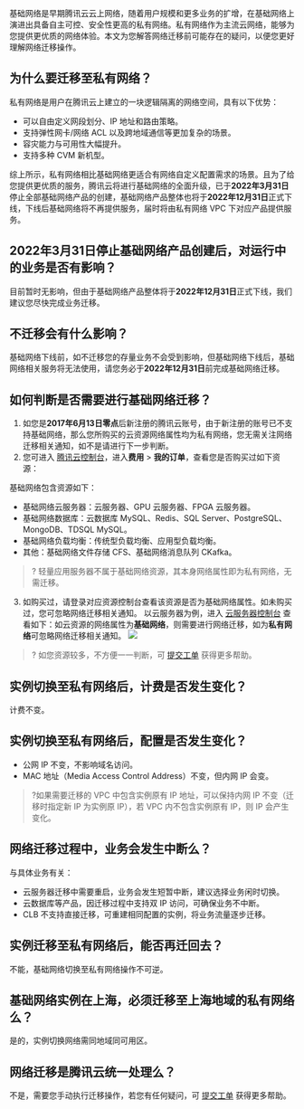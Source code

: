 基础网络是早期腾讯云云上网络，随着用户规模和更多业务的扩增，在基础网络上演进出具备自主可控、安全性更高的私有网络。私有网络作为主流云网络，能够为您提供更优质的网络体验。本文为您解答网络迁移前可能存在的疑问，以便您更好理解网络迁移操作。

## 为什么要迁移至私有网络？
私有网络是用户在腾讯云上建立的一块逻辑隔离的网络空间，具有以下优势：
+ 可以自由定义网段划分、IP 地址和路由策略。
+ 支持弹性网卡/网络 ACL 以及跨地域通信等更加复杂的场景。
+ 容灾能力与可用性大幅提升。
+ 支持多种 CVM 新机型。

综上所示，私有网络相比基础网络更适合有网络自定义配置需求的场景。且为了给您提供更优质的服务，腾讯云将进行基础网络的全面升级，已于**2022年3月31日**停止全部基础网络产品的创建，基础网络产品整体也将于**2022年12月31日**正式下线，下线后基础网络将不再提供服务，届时将由私有网络 VPC 下对应产品提供服务。

## 2022年3月31日停止基础网络产品创建后，对运行中的业务是否有影响？
目前暂时无影响，但由于基础网络产品整体将于**2022年12月31日**正式下线，我们建议您尽快完成业务迁移。

## 不迁移会有什么影响？
基础网络下线前，如不迁移您的存量业务不会受到影响，但基础网络下线后，基础网络相关服务将无法使用，请您务必于**2022年12月31日**前完成基础网络迁移。  

## 如何判断是否需要进行基础网络迁移？
1. 如您是**2017年6月13日零点**后新注册的腾讯云账号，由于新注册的账号已不支持基础网络，那么您所购买的云资源网络属性均为私有网络，您无需关注网络迁移相关通知，如不是请进行下一步判断。
2. 您可进入 [腾讯云控制台](https://console.cloud.tencent.com/)，进入**费用** > **我的订单**，查看您是否购买过如下资源：
 
 基础网络包含资源如下：
 + 基础网络云服务器：云服务器、GPU 云服务器、FPGA 云服务器。
 + 基础网络数据库：云数据库 MySQL、Redis、SQL Server、PostgreSQL、MongoDB、TDSQL MySQL。
 + 基础网络负载均衡：传统型负载均衡、应用型负载均衡。
 + 其他：基础网络文件存储 CFS、基础网络消息队列 CKafka。
>? 轻量应用服务器不属于基础网络资源，其本身网络属性即为私有网络，无需迁移。
>
3. 如购买过，请登录对应资源控制台查看该资源是否为基础网络属性。如未购买过，您可忽略网络迁移相关通知。
以云服务器为例，进入 [云服务器控制台](https://console.cloud.tencent.com/cvm/instance/index?rid=1) 查看如下：如云资源的网络属性为**基础网络**，则需要进行网络迁移，如为**私有网络**可忽略网络迁移相关通知。
![](https://qcloudimg.tencent-cloud.cn/raw/b3cac80c7c7b08cc19b7c86d474b7b63.png)
>? 如您资源较多，不方便一一判断，可 [提交工单](https://console.cloud.tencent.com/workorder/category) 获得更多帮助。
>

## 实例切换至私有网络后，计费是否发生变化？
计费不变。

## 实例切换至私有网络后，配置是否发生变化？
+ 公网 IP 不变，不影响域名访问。
+ MAC 地址（Media Access Control Address）不变，但内网 IP 会变。
>?如果需要迁移的 VPC 中包含实例原有 IP 地址，可以保持内网 IP 不变（迁移时指定新 IP 为实例原 IP），若 VPC 内不包含实例原有 IP，则 IP 会产生变化。
>

## 网络迁移过程中，业务会发生中断么？
与具体业务有关：
+ 云服务器迁移中需要重启，业务会发生短暂中断，建议选择业务闲时切换。
+ 云数据库等产品，因迁移过程中支持双 IP 访问，可确保业务不中断。
+ CLB 不支持直接迁移，可重建相同配置的实例，将业务流量逐步迁移。

## 实例迁移至私有网络后，能否再迁回去？
不能，基础网络切换至私有网络操作不可逆。

## 基础网络实例在上海，必须迁移至上海地域的私有网络么？
是的，实例切换网络需同地域同可用区。

## 网络迁移是腾讯云统一处理么？
不是，需要您手动执行迁移操作，若您有任何疑问，可 [提交工单](https://console.cloud.tencent.com/workorder/category) 获得更多帮助。 
